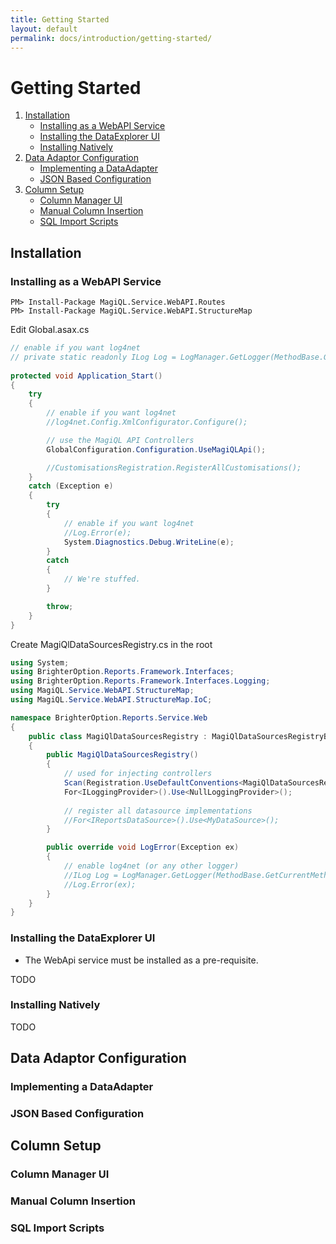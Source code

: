 ```yaml
---
title: Getting Started
layout: default 
permalink: docs/introduction/getting-started/
---
```


Getting Started
===

1. [Installation](#installation)
    - [Installing as a WebAPI Service](#installing-as-a-webapi-service)
    - [Installing the DataExplorer UI](#installing-the-dataexplorer-ui)
    - [Installing Natively](#installing-natively)
2. [Data Adaptor Configuration](#data-adaptor-configuration)
    - [Implementing a DataAdapter](#implementing-a-dataadapter)
    - [JSON Based Configuration](#json-based-configuration)
3. [Column Setup](#column-setup)
    - [Column Manager UI](#column-manager-ui)
    - [Manual Column Insertion](#manual-column-insertion)
    - [SQL Import Scripts](#sql-import-scripts)

## Installation

### Installing as a WebAPI Service

```
PM> Install-Package MagiQL.Service.WebAPI.Routes
PM> Install-Package MagiQL.Service.WebAPI.StructureMap
```

Edit Global.asax.cs
```c#
// enable if you want log4net
// private static readonly ILog Log = LogManager.GetLogger(MethodBase.GetCurrentMethod().DeclaringType);
            
protected void Application_Start()
{ 
    try
    {
        // enable if you want log4net
        //log4net.Config.XmlConfigurator.Configure();  

        // use the MagiQL API Controllers
        GlobalConfiguration.Configuration.UseMagiQLApi();

        //CustomisationsRegistration.RegisterAllCustomisations();
    }
    catch (Exception e)
    {
        try
        {
            // enable if you want log4net
            //Log.Error(e);
            System.Diagnostics.Debug.WriteLine(e);
        }
        catch
        {
            // We're stuffed. 
        }

        throw;
    }
}
```

Create MagiQlDataSourcesRegistry.cs in the root
```c#
using System;
using BrighterOption.Reports.Framework.Interfaces;
using BrighterOption.Reports.Framework.Interfaces.Logging;
using MagiQL.Service.WebAPI.StructureMap;
using MagiQL.Service.WebAPI.StructureMap.IoC; 

namespace BrighterOption.Reports.Service.Web
{
    public class MagiQlDataSourcesRegistry : MagiQlDataSourcesRegistryBase
    { 
        public MagiQlDataSourcesRegistry()
        { 
            // used for injecting controllers
            Scan(Registration.UseDefaultConventions<MagiQlDataSourcesRegistry>);
            For<ILoggingProvider>().Use<NullLoggingProvider>();
            
            // register all datasource implementations
            //For<IReportsDataSource>().Use<MyDataSource>(); 
        }

        public override void LogError(Exception ex)
        {
            // enable log4net (or any other logger)
            //ILog Log = LogManager.GetLogger(MethodBase.GetCurrentMethod().DeclaringType);
            //Log.Error(ex);
        }
    }
}
```



### Installing the DataExplorer UI
* The WebApi service must be installed as a pre-requisite.

TODO

### Installing Natively

TODO 
 
## Data Adaptor Configuration

### Implementing a DataAdapter

### JSON Based Configuration

## Column Setup

### Column Manager UI

### Manual Column Insertion

### SQL Import Scripts

